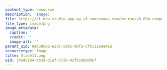 ```yaml
---
content_type: resource
description: 'Image: '
file: https://ol-ocw-studio-app-qa.s3.amazonaws.com/courses/6-004-computation-structures-spring-2017/346dc184db3dd1af572b42fb108dd96f_Slide11.png
file_type: image/png
image_metadata:
  caption: ''
  credit: ''
  image-alt: ''
parent_uid: 9a439586-e23c-50b5-9bf2-cfbc1289a41e
resourcetype: Image
title: Slide11.png
uid: 346dc184-db3d-d1af-572b-42fb108dd96f
---
```

